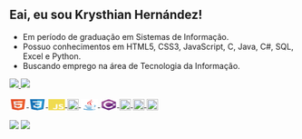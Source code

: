 ## Eai, eu sou Krysthian Hernández!

-  Em período de graduação em Sistemas de Informação. 
-  Possuo conhecimentos em HTML5, CSS3, JavaScript, C, Java, C#, SQL, Excel e Python.
-  Buscando emprego na área de Tecnologia da Informação.
  
   
<div>
  <a href="https://github.com/krysgh">
  <img height="150em" src="https://github-readme-stats.vercel.app/api?username=krysgh&show_icons=true&theme=great-gatsby&include_all_commits=true&count_private=true"/>
  <img height="150em" src="https://github-readme-stats.vercel.app/api/top-langs/?username=krysgh&layout=compact&langs_count=16&theme=great-gatsby"/>
</div>

<div style="display: inline_block"><br>
   <img align="center" height="20" width="30" src="https://raw.githubusercontent.com/devicons/devicon/master/icons/html5/html5-original.svg">
   <img align="center" height="20" width="30" src="https://raw.githubusercontent.com/devicons/devicon/master/icons/css3/css3-original.svg">
   <img align="center" height="20" width="30" src="https://raw.githubusercontent.com/devicons/devicon/master/icons/javascript/javascript-plain.svg">
   <img align="center" height="20" width="20" padding-left="5" src="https://uxwing.com/wp-content/themes/uxwing/download/brands-and-social-media/c-program-icon.png">
   <img align="center" height="20" width="30" src="https://raw.githubusercontent.com/devicons/devicon/master/icons/java/java-original.svg">
   <img align="center" height="20" width="30" src="https://raw.githubusercontent.com/devicons/devicon/master/icons/csharp/csharp-original.svg">
   <img align="center" height="20" width="20" src="https://cdn-icons-png.flaticon.com/128/2772/2772128.png"> 
   <img align="center" height="20" width="20" src="https://cdn-icons-png.flaticon.com/128/732/732220.png"> 
   <img align="center" height="20" width="20" src="https://cdn-icons-png.flaticon.com/128/1822/1822899.png">  
</div>

<div> 
  <br>
  <a href="https://instagram.com/kalbiatti" target="_blank"><img src="https://img.shields.io/badge/-Instagram-%23E4405F?style=for-the-badge&logo=instagram&logoColor=white" target="_blank"></a>
  <a href="https://br.linkedin.com/in/krysthian-galbiatti-00a246271" target="_blank"><img src="https://img.shields.io/badge/-LinkedIn-%230077B5?style=for-the-badge&logo=linkedin&logoColor=white" target="_blank"></a> 
</div>
